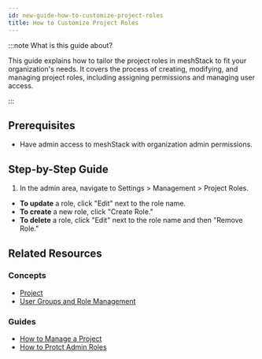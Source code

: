 ```yaml
---
id: new-guide-how-to-customize-project-roles
title: How to Customize Project Roles
---
```


:::note What is this guide about?

This guide explains how to tailor the project roles in meshStack to fit your organization's needs. It covers the process of creating, modifying, and managing project roles, including assigning permissions and managing user access.

:::

## Prerequisites

- Have admin access to meshStack with organization admin permissions.

## Step-by-Step Guide

1. In the admin area, navigate to Settings > Management > Project Roles.

- **To update** a role, click "Edit" next to the role name.
- **To create** a new role, click "Create Role."
- **To delete** a role, click "Edit" next to the role name and then "Remove Role."

## Related Resources

### Concepts

- [Project](/new-concept-project.md)
- [User Groups and Role Management](/new-concept-users-and-groups.md)

### Guides

- [How to Manage a Project](/new-guide-how-to-manage-a-project.md)
- [How to Protct Admin Roles](/new-guide-how-to-protect-admin-roles.md)
